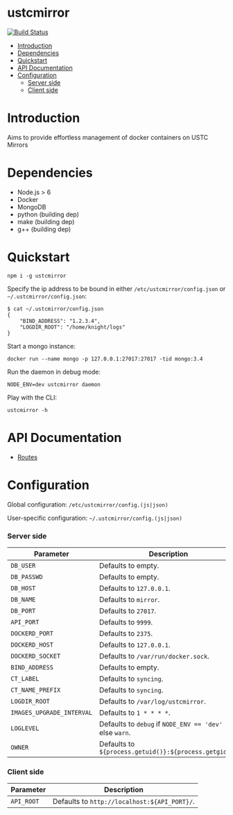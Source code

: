 ustcmirror
==========


[![Build Status](https://travis-ci.org/ustclug/ustcmirror.svg?branch=master)](https://travis-ci.org/ustclug/ustcmirror)

- [Introduction](#introduction)
- [Dependencies](#dependencies)
- [Quickstart](#quickstart)
- [API Documentation](#api-documentation)
- [Configuration](#configuration)
    - [Server side](#server-side)
    - [Client side](#client-side)

# Introduction

Aims to provide effortless management of docker containers on USTC Mirrors

# Dependencies

* Node.js > 6
* Docker
* MongoDB
* python (building dep)
* make (building dep)
* g++ (building dep)

# Quickstart

```
npm i -g ustcmirror
```

Specify the ip address to be bound in either `/etc/ustcmirror/config.json` or `~/.ustcmirror/config.json`:

```
$ cat ~/.ustcmirror/config.json
{
    "BIND_ADDRESS": "1.2.3.4",
    "LOGDIR_ROOT": "/home/knight/logs"
}
```

Start a mongo instance:

```
docker run --name mongo -p 127.0.0.1:27017:27017 -tid mongo:3.4
```

Run the daemon in debug mode:

```
NODE_ENV=dev ustcmirror daemon
```

Play with the CLI:

```
ustcmirror -h
```

# API Documentation

* [Routes](https://ustclug.github.io/ustcmirror/)

# Configuration

Global configuration: `/etc/ustcmirror/config.(js|json)`

User-specific configuration: `~/.ustcmirror/config.(js|json)`

### Server side

| Parameter | Description |
|-----------|-------------|
| `DB_USER` | Defaults to empty. |
| `DB_PASSWD` | Defaults to empty. |
| `DB_HOST` | Defaults to `127.0.0.1`. |
| `DB_NAME` | Defaults to `mirror`. |
| `DB_PORT` | Defaults to `27017`. |
| `API_PORT` | Defaults to `9999`. |
| `DOCKERD_PORT` | Defaults to `2375`. |
| `DOCKERD_HOST` | Defaults to `127.0.0.1`. |
| `DOCKERD_SOCKET` | Defaults to `/var/run/docker.sock`. |
| `BIND_ADDRESS` | Defaults to empty. |
| `CT_LABEL` | Defaults to `syncing`. |
| `CT_NAME_PREFIX` | Defaults to `syncing`. |
| `LOGDIR_ROOT` | Defaults to `/var/log/ustcmirror`. |
| `IMAGES_UPGRADE_INTERVAL` | Defaults to `1 * * * *`. |
| `LOGLEVEL` | Defaults to `debug` if `NODE_ENV == 'dev'` else `warn`. |
| `OWNER` | Defaults to `${process.getuid()}:${process.getgid()}` |

### Client side

| Parameter | Description |
|-----------|-------------|
| `API_ROOT` | Defaults to `http://localhost:${API_PORT}/`. |
